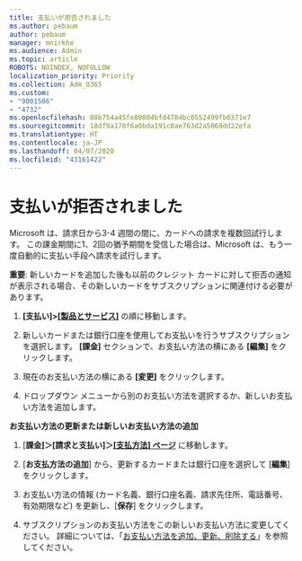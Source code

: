 ```yaml
---
title: 支払いが拒否されました
ms.author: pebaum
author: pebaum
manager: mnirkhe
ms.audience: Admin
ms.topic: article
ROBOTS: NOINDEX, NOFOLLOW
localization_priority: Priority
ms.collection: Adm_O365
ms.custom:
- "9001506"
- "4732"
ms.openlocfilehash: 88b754a45fe80804bfd4784bc0552499fb0371e7
ms.sourcegitcommit: 18df9a170f6a0bda191c0ae763d2a5069dd22efa
ms.translationtype: HT
ms.contentlocale: ja-JP
ms.lasthandoff: 04/07/2020
ms.locfileid: "43161422"
---
```

# <a name="your-payment-was-declined"></a>支払いが拒否されました

Microsoft は、請求日から3-4 週間の間に、カードへの請求を複数回試行します。  この課金期間に1、2回の猶予期間を受信した場合は、Microsoft は、もう一度自動的に支払い手段へ請求を試行します。  

**重要**: 新しいカードを追加した後も以前のクレジット カードに対して拒否の通知が表示される場合、その新しいカードをサブスクリプションに関連付ける必要があります。

1. **[支払い]>[[製品とサービス]](https://go.microsoft.com/fwlink/p/?linkid=842054)** の順に移動します。

2. 新しいカードまたは銀行口座を使用してお支払いを行うサブスクリプションを選択します。 **[課金]** セクションで、お支払い方法の横にある **[編集]** をクリックします。

3. 現在のお支払い方法の横にある **[変更]** をクリックします。

4. ドロップダウン メニューから別のお支払い方法を選択するか、新しいお支払い方法を追加します。

**お支払い方法の更新または新しいお支払い方法の追加**

1. [**課金]＞[請求と支払い]＞[[支払方法] ページ](https://go.microsoft.com/fwlink/p/?linkid=2018806)** に移動します。

2. [**お支払方法の追加**] から、更新するカードまたは銀行口座を選択して [**編集**] をクリックします。

3. お支払い方法の情報 (カード名義、銀行口座名義、請求先住所、電話番号、有効期限など) を更新し、[**保存**] をクリックします。

4. サブスクリプションのお支払い方法をこの新しいお支払い方法に変更してください。 詳細については、「[お支払い方法を追加、更新、削除する](https://go.microsoft.com/fwlink/?linkid=2118133)」を参照してください。 
